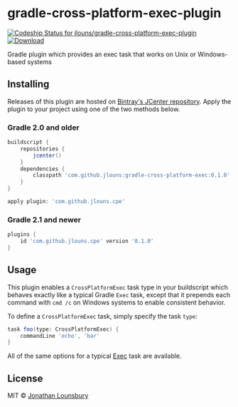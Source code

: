 # gradle-cross-platform-exec-plugin
 [![Codeship Status for jlouns/gradle-cross-platform-exec-plugin](https://codeship.com/projects/2d03de30-87cb-0132-9e72-3a2bf218372e/status?branch=master)](https://codeship.com/projects/59250)
 [![Download](https://api.bintray.com/packages/jlouns/maven/gradle-cross-platform-exec-plugin/images/download.svg)](https://bintray.com/jlouns/maven/gradle-cross-platform-exec-plugin/_latestVersion)

Gradle plugin which provides an exec task that works on Unix or Windows-based systems

## Installing

Releases of this plugin are hosted on [Bintray's JCenter repository](https://bintray.com/jlouns/maven/gradle-cross-platform-exec-plugin).
Apply the plugin to your project using one of the two methods below.

### Gradle 2.0 and older

```groovy
buildscript {
	repositories {
		jcenter()
	}
	dependencies {
		classpath 'com.github.jlouns:gradle-cross-platform-exec:0.1.0'
	}
}

apply plugin: 'com.github.jlouns.cpe'
```

### Gradle 2.1 and newer

```groovy
plugins {
	id 'com.github.jlouns.cpe' version '0.1.0'
}
```

## Usage

This plugin enables a `CrossPlatformExec` task type in your buildscript which behaves exactly like a typical Gradle
`Exec` task, except that it prepends each command with `cmd /c` on Windows systems to enable consistent behavior.

To define a `CrossPlatformExec` task, simply specify the task `type`:

```groovy
task foo(type: CrossPlatformExec) {
	commandLine 'echo', 'bar'
}
```

All of the same options for a typical [Exec](https://gradle.org/docs/current/dsl/org.gradle.api.tasks.Exec.html)
task are available.

## License

MIT © [Jonathan Lounsbury](https://github.com/jlouns)
